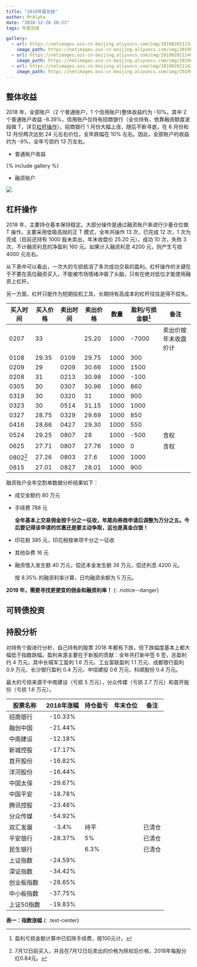 ```yaml
---
title: "2018年度总结"
author: MrAlpha
date: "2018-12-28 20:23"
tags: 年度总结

gallery:
  - url: https://netimages.oss-cn-beijing.aliyuncs.com/img/20190202113454.png
    image_path: https://netimages.oss-cn-beijing.aliyuncs.com/img/20190202113454.png
  - url: https://netimages.oss-cn-beijing.aliyuncs.com/img/20190202114040.png
    image_path: https://netimages.oss-cn-beijing.aliyuncs.com/img/20190202114040.png
  - url: https://netimages.oss-cn-beijing.aliyuncs.com/img/20190202114217.png
    image_path: https://netimages.oss-cn-beijing.aliyuncs.com/img/20190202114217.png
---
```

## 整体收益

2018 年，全部账户（2 个普通账户，1 个信用账户)整体收益约为 -10%。其中 2 个普通账户收益 -8.39%，信用账户仅持有招商银行（全仓持有，依靠融资额度波段做 T，详见[杠杆操作](#杠杆操作)）。招商银行 1 月份大幅上涨，随后不断寻底，在 6 月份和 12 月份两次达到 24 元左右价位，全年跌幅在 10% 左右。因此，全部账户的收益约为 -9%，全年亏损约 13 万左右。


- 普通账户收益

{% include gallery %}

- 融资账户

![](https://netimages.oss-cn-beijing.aliyuncs.com/img/20190203114428.png)

## 杠杆操作

2018 年，主要持仓基本保持稳定。大部分操作是通过融资账户来进行少量仓位做 T 操作。主要采用低吸高抛的正 T 模式，全年共操作 13 次，已完成 12 次，1 次为完成（目前还持有 1000 股未卖出，年末收盘价 25.20 元）。成功 10 次，失败 3 次，不计融资利息的净盈利 160 元。如果计入融资利息 4200 元，则产生亏损 4000 元左右。

从下表中可以看出，一次大的亏损抵消了多次成功交易的盈利。杠杆操作的关键在于不要在高位融资买入，不能被市场情绪冲昏了头脑，只有在绝对低位才能使用融资上杠杆。

另一方面，杠杆只能作为短期投机工具，长期持有高成本的杠杆往往是得不偿失。

| 买入时间 | 买入价格 | 卖出时间 | 卖出价格 | 数量 | 盈利/亏损金额[^1] | 备注                 |
| -------- | -------- | -------- | -------- | ---- | ----------------- | -------------------- |
| 0207     | 33       |          | 25.20    | 1000 | -7000             | 卖出价按年末收盘价计 |
| 0108     | 29.35    | 0109     | 29.75    | 1000 | 300               |                      |
| 0209     | 29       | 0209     | 30.66    | 1000 | 1500              |                      |
| 0208     | 31       | 0213     | 30.98    | 1000 | -100              |                      |
| 0305     | 30       | 0307     | 30.96    | 1000 | 860               |                      |
| 0319     | 30       | 0320     | 31       | 1000 | 900               |                      |
| 0323     | 30       | 0514     | 31.15    | 1000 | 1000              |                      |
| 0327     | 28.75    | 0329     | 29.69    | 1000 | 850               |                      |
| 0416     | 28.66    | 0427     | 29.30    | 1000 | 550               |                      |
| 0524     | 29.25    | 0807     | 28       | 1000 | -500              | 含权                 |
| 0625     | 27.71    | 0807     | 27.76    | 1000 | 0                 | 含权                 |
| 0802[^2] | 27.26    | 0803     | 27.6     | 1000 | 1000              |                      |
| 0815     | 27.01    | 0827     | 28.01    | 1000 | 900               |                      |

[^1]: 盈利亏损金额计算中已扣除手续费，按100元计。
[^2]: 7月12日前买入，并且在7月12日后卖出的价格为除权后价格，2018年每股分红0.84元。

融资账户全年交割单数据分析结果如下：

- 成交金额约 80 万元

- 手续费 788 元

  **全年基本上交易佣金按千分之一征收，年尾向券商申请后调整为万分之五。今后要记得该申请的优惠还是要主动争取，这也是真金白银！**

- 印花税 385 元，印花税按单项千分之一征收

- 其他杂费 16 元

- 融资借入发生额 40 万元，偿还本金发生额 38 万元，偿还利息 4200 元。

  按 8.35% 的融资利率计算，日均融资余额为 5 万元。


**2019 年，需要寻找更便宜的佣金和融资利率！**
{: .notice--danger}

## 可转债投资

## 持股分析

对持有个股进行分析，自己持有的股票 2018 年都有下跌，但下跌幅度基本上都大幅低于指数跌幅。盈利来源主要在于新股的贡献：全年共打新中签 6 签，总盈利约 4 万元。其中长城军工盈利 1.6 万元、工业富联盈利 1.1 万元、成都银行盈利 0.9 万元、长沙银行盈利 0.4 万元、中信建投 0.6 万元、科顺股份 0.4 万元。

最大的亏损来源于中南建设（亏损 5 万元），分众传媒（亏损 2.7 万元）和首开股份（亏损 1.6 万元）。

| 股票名称   | 2018年涨幅 | 持仓盈亏 | 年末仓位 | 备注   |
| ---------- |:----------:| -------- | -------- | ------ |
| 招商银行   |  -10.33%   |          |          |        |
| 融创中国   |  -21.44%   |          |          |        |
| 中南建设   |  -12.18%   |          |          |        |
| 新城控股   |  -17.17%   |          |          |        |
| 首开股份   |  -16.82%   |          |          |        |
| 洋河股份   |  -16.44%   |          |          |        |
| 中国太保   |  -29.67%   |          |          |        |
| 中国平安   |  -18.78%   |          |          |        |
| 腾讯控股   |  -23.48%   |          |          |        |
| 分众传媒   |  -54.92%   |          |          |        |
| 双汇发展   |   -3.4%    | 持平     |          | 已清仓 |
| 平安银行   |  -28.37%   | 5%       |          | 已清仓 |
| 民生银行   |            | 6.3%     |          | 已清仓 |
| 上证指数   |  -24.59%   |          |          |        |
| 深证指数   |  -34.42%   |          |          |        |
| 创业板指数 |  -28.65%   |          |          |        |
| 中小板指数 |  -37.75%   |          |          |        |
| 上证50指数 |  -19.83%   |          |          |        |

**表一：指数涨幅**
{: .text-center}
